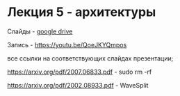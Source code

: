 # Лекция 5 - архитектуры

Слайды - [google drive](https://docs.google.com/presentation/d/1-10tCf77A1sWYCFEy6HpXR4TwPvw7rFo/edit?usp=share_link&ouid=116385375708859011313&rtpof=true&sd=true)

Запись - https://youtu.be/QoeJKYQmpos

все ссылки на соответствующих слайдах презентации;

https://arxiv.org/pdf/2007.06833.pdf - sudo rm -rf

https://arxiv.org/pdf/2002.08933.pdf - WaveSplit
